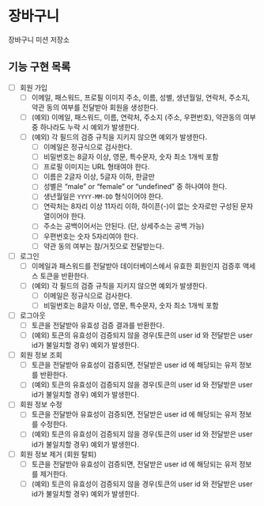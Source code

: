 # 장바구니

장바구니 미션 저장소

## 기능 구현 목록

- [ ] 회원 가입
    - [ ] 이메일, 패스워드, 프로필 이미지 주소, 이름, 성별, 생년월일, 연락처, 주소지, 약관 동의 여부를 전달받아 회원을 생성한다.
    - [ ] (예외) 이메일, 패스워드, 이름, 연락처, 주소지 (주소, 우편번호), 약관동의 여부 중 하나라도 누락 시 예외가 발생한다.
    - [ ] (예외) 각 필드의 검증 규칙을 지키지 않으면 예외가 발생한다.
        - [ ] 이메일은 정규식으로 검사한다.
        - [ ] 비밀번호는 8글자 이상, 영문, 특수문자, 숫자 최소 1개씩 포함
        - [ ] 프로필 이미지는 URL 형태여야 한다.
        - [ ] 이름은 2글자 이상, 5글자 이하, 한글만
        - [ ] 성별은 “male” or “female” or “undefined” 중 하나여야 한다.
        - [ ] 생년월일은 `YYYY-MM-DD` 형식이어야 한다.
        - [ ] 연락처는 8자리 이상 11자리 이하, 하이픈(-)이 없는 숫자로만 구성된 문자열이어야 한다.
        - [ ] 주소는 공백이어서는 안된다. (단, 상세주소는 공백 가능)
        - [ ] 우편번호는 숫자 5자리여야 한다.
        - [ ] 약관 동의 여부는 참/거짓으로 전달받는다.
- [ ] 로그인
    - [ ] 이메일과 패스워드를 전달받아 데이터베이스에서 유효한 회원인지 검증후 액세스 토큰을 반환한다.
    - [ ] (예외) 각 필드의 검증 규칙을 지키지 않으면 예외가 발생한다.
        - [ ] 이메일은 정규식으로 검사한다.
        - [ ] 비밀번호는 8글자 이상, 영문, 특수문자, 숫자 최소 1개씩 포함
- [ ] 로그아웃
    - [ ] 토큰을 전달받아 유효성 검증 결과를 반환한다.
    - [ ] (예외) 토큰의 유효성이 검증되지 않을 경우(토큰의 user id 와 전달받은 user id가 불일치할 경우) 예외가 발생한다.
- [ ] 회원 정보 조회
    - [ ] 토큰을 전달받아 유효성이 검증되면, 전달받은 user id 에 해당되는 유저 정보를 반환한다.
    - [ ] (예외) 토큰의 유효성이 검증되지 않을 경우(토큰의 user id 와 전달받은 user id가 불일치할 경우) 예외가 발생한다.
- [ ] 회원 정보 수정
    - [ ] 토큰을 전달받아 유효성이 검증되면, 전달받은 user id 에 해당되는 유저 정보를 수정한다.
    - [ ] (예외) 토큰의 유효성이 검증되지 않을 경우(토큰의 user id 와 전달받은 user id가 불일치할 경우) 예외가 발생한다.
- [ ] 회원 정보 제거 (회원 탈퇴)
    - [ ] 토큰을 전달받아 유효성이 검증되면, 전달받은 user id 에 해당되는 유저 정보를 제거한다.
    - [ ] (예외) 토큰의 유효성이 검증되지 않을 경우(토큰의 user id 와 전달받은 user id가 불일치할 경우) 예외가 발생한다.
